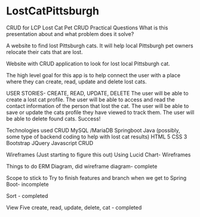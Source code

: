 # LostCatPittsburgh
CRUD for LCP
Lost Cat Pet CRUD 
Practical Questions
What is this presentation about and what problem does it solve? 

A website to find lost Pittsburgh cats. It will help local Pittsburgh pet owners relocate their cats that are lost. 

Website with CRUD application to look for lost local Pittsburgh cat.

The high level goal for this app is to help connect the user with a place where they can create, read, update and delete lost cats.


USER STORIES- CREATE, READ, UPDATE, DELETE 
The user will be able to create a lost cat profile.
The user will be able to access and read the contact information of the person that lost the cat.
The user will be able to save or update the cats profile they have viewed to track them.
The user will be able to delete found cats. Success!  

Technologies used
CRUD 
MySQL /MariaDB
Springboot 
Java (possibly, some type of backend coding to help with lost cat results)
HTML 5
CSS 3
Bootstrap 
JQuery
Javascript CRUD


Wireframes
(Just starting to figure this out) 
Using Lucid Chart- Wireframes 


Things to do
ERM Diagram, did wireframe diagram- complete

Scope to stick to
Try to finish features and branch when we get to Spring Boot- incomplete

Sort - completed 

View Five create, read, update, delete, cat - completed 



